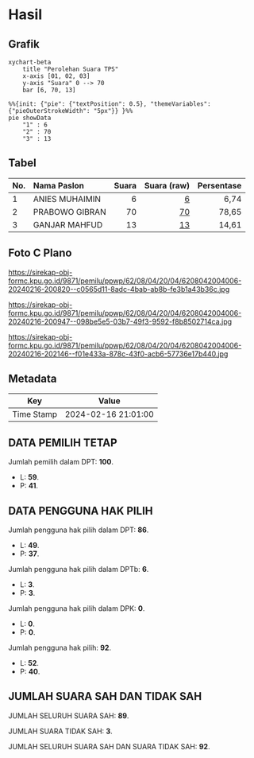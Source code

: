 # Hasil

## Grafik

```mermaid
xychart-beta
    title "Perolehan Suara TPS"
    x-axis [01, 02, 03]
    y-axis "Suara" 0 --> 70
    bar [6, 70, 13]
```

```mermaid
%%{init: {"pie": {"textPosition": 0.5}, "themeVariables": {"pieOuterStrokeWidth": "5px"}} }%%
pie showData
    "1" : 6
    "2" : 70
    "3" : 13
```

## Tabel

| No. | Nama Paslon    | Suara | Suara (raw) | Persentase |
|:--- |:-------------- | -----:| -----------:| ----------:|
| 1   | ANIES MUHAIMIN | 6     | [6][p-1]    | 6,74       |
| 2   | PRABOWO GIBRAN | 70    | [70][p-2]   | 78,65      |
| 3   | GANJAR MAHFUD  | 13    | [13][p-3]   | 14,61      |


[p-1]: https://github.com/gigit-pemilu/pemilu-2024-62-kalimantan-tengah/blob/main/pilpres/hitung-suara/sub/62-kalimantan-tengah/sub/08-sukamara/sub/04-pantai-lunci/sub/2004-sungai-pasir/sub/006-tps/sub/paslon-1.txt
[p-2]: https://github.com/gigit-pemilu/pemilu-2024-62-kalimantan-tengah/blob/main/pilpres/hitung-suara/sub/62-kalimantan-tengah/sub/08-sukamara/sub/04-pantai-lunci/sub/2004-sungai-pasir/sub/006-tps/sub/paslon-2.txt
[p-3]: https://github.com/gigit-pemilu/pemilu-2024-62-kalimantan-tengah/blob/main/pilpres/hitung-suara/sub/62-kalimantan-tengah/sub/08-sukamara/sub/04-pantai-lunci/sub/2004-sungai-pasir/sub/006-tps/sub/paslon-3.txt

## Foto C Plano

https://sirekap-obj-formc.kpu.go.id/9871/pemilu/ppwp/62/08/04/20/04/6208042004006-20240216-200820--c0565d11-8adc-4bab-ab8b-fe3b1a43b36c.jpg

https://sirekap-obj-formc.kpu.go.id/9871/pemilu/ppwp/62/08/04/20/04/6208042004006-20240216-200947--098be5e5-03b7-49f3-9592-f8b8502714ca.jpg

https://sirekap-obj-formc.kpu.go.id/9871/pemilu/ppwp/62/08/04/20/04/6208042004006-20240216-202146--f01e433a-878c-43f0-acb6-57736e17b440.jpg


## Metadata

| Key        | Value               |
| ---------- | ------------------- |
| Time Stamp | 2024-02-16 21:01:00 |


## DATA PEMILIH TETAP

Jumlah pemilih dalam DPT: **100**.
 * L: **59**.
 * P: **41**.

## DATA PENGGUNA HAK PILIH

Jumlah pengguna hak pilih dalam DPT: **86**.
 * L: **49**.
 * P: **37**.

Jumlah pengguna hak pilih dalam DPTb: **6**.
 * L: **3**.
 * P: **3**.

Jumlah pengguna hak pilih dalam DPK: **0**.
 * L: **0**.
 * P: **0**.

Jumlah pengguna hak pilih: **92**.
 * L: **52**.
 * P: **40**.

## JUMLAH SUARA SAH DAN TIDAK SAH

JUMLAH SELURUH SUARA SAH: **89**.

JUMLAH SUARA TIDAK SAH: **3**.

JUMLAH SELURUH SUARA SAH DAN SUARA TIDAK SAH: **92**.


